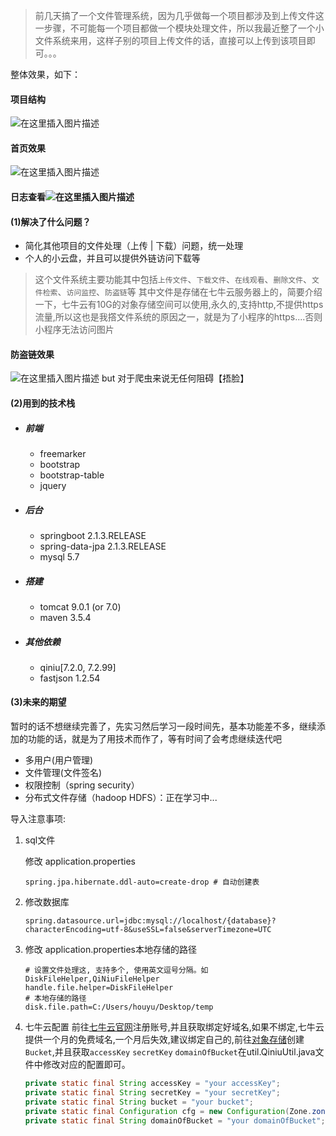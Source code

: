 > 前几天搞了一个文件管理系统，因为几乎做每一个项目都涉及到上传文件这一步骤，不可能每一个项目都做一个模块处理文件，所以我最近整了一个小文件系统来用，这样子别的项目上传文件的话，直接可以上传到该项目即可。。。



整体效果，如下：
#### 项目结构
![在这里插入图片描述](https://shaines.cn/view/image?src=https://img-blog.csdnimg.cn/20190313233907508.jpg)

#### 首页效果
![在这里插入图片描述](https://shaines.cn/view/image?src=https://img-blog.csdnimg.cn/20190313222119329.png)
#### 日志查看![在这里插入图片描述](https://shaines.cn/view/image?src=https://img-blog.csdnimg.cn/20190313222544156.jpg)
#### (1)解决了什么问题？

 - 简化其他项目的文件处理（上传 | 下载）问题，统一处理
 - 个人的小云盘，并且可以提供外链访问下载等

> 这个文件系统主要功能其中包括`上传文件`、`下载文件`、`在线观看`、`删除文件`、`文件检索`、`访问监控`、`防盗链`等
> 其中文件是存储在七牛云服务器上的，简要介绍一下，七牛云有10G的对象存储空间可以使用,永久的,支持http,不提供https流量,所以这也是我撘文件系统的原因之一，就是为了小程序的https....否则小程序无法访问图片

#### 防盗链效果
![在这里插入图片描述](https://shaines.cn/view/image?src=https://img-blog.csdnimg.cn/20190313225348446.png)
but 对于爬虫来说无任何阻碍【捂脸】

#### (2)用到的技术栈
 - ##### 前端
   - freemarker
   - bootstrap
   - bootstrap-table
   - jquery
 - ##### 后台
   - springboot 2.1.3.RELEASE
   - spring-data-jpa 2.1.3.RELEASE
   - mysql 5.7

 - ##### 搭建
    - tomcat 9.0.1 (or 7.0)
    - maven 3.5.4

 - ##### 其他依赖
    - qiniu[7.2.0, 7.2.99]
    - fastjson 1.2.54


#### (3)未来的期望
暂时的话不想继续完善了，先实习然后学习一段时间先，基本功能差不多，继续添加的功能的话，就是为了用技术而作了，等有时间了会考虑继续迭代吧

- 多用户(用户管理)
- 文件管理(文件签名)
- 权限控制（spring security）
- 分布式文件存储（hadoop HDFS）：正在学习中...


导入注意事项:

 1. sql文件 

    修改 application.properties
    ```properties
    spring.jpa.hibernate.ddl-auto=create-drop # 自动创建表
    ```
 2. 修改数据库
    ```properties
    spring.datasource.url=jdbc:mysql://localhost/{database}?characterEncoding=utf-8&useSSL=false&serverTimezone=UTC
    ```


 3. 修改 application.properties本地存储的路径
    ```properties
    # 设置文件处理这, 支持多个, 使用英文逗号分隔。如 DiskFileHelper,QiNiuFileHelper
	handle.file.helper=DiskFileHelper
	# 本地存储的路径
	disk.file.path=C:/Users/houyu/Desktop/temp
    ```

 
 4. 七牛云配置
    前往[七牛云官网](https://portal.qiniu.com)注册账号,并且获取绑定好域名,如果不绑定,七牛云提供一个月的免费域名,一个月后失效,建议绑定自己的,前往[对象存储](https://portal.qiniu.com/bucket)创建`Bucket`,并且获取`accessKey` `secretKey` `domainOfBucket`在util.QiniuUtil.java文件中修改对应的配置即可。
    ```java
	private static final String accessKey = "your accessKey";
    private static final String secretKey = "your secretKey";
    private static final String bucket = "your bucket";
    private static final Configuration cfg = new Configuration(Zone.zone0());
    private static final String domainOfBucket = "your domainOfBucket";
    ```
